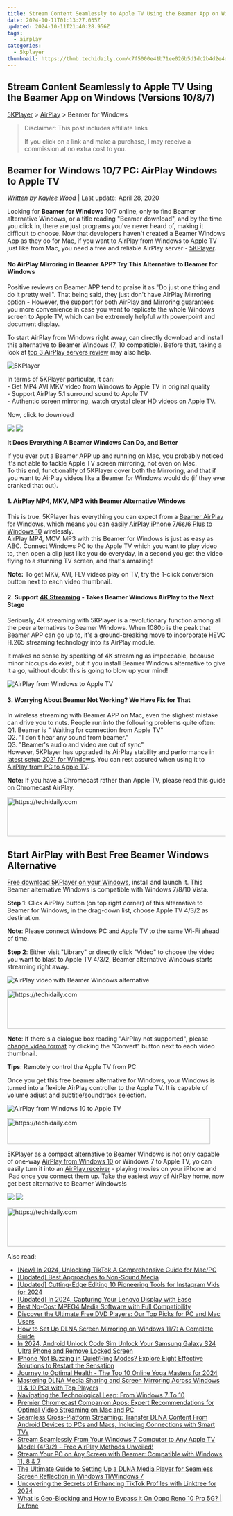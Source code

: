 ```yaml
---
title: Stream Content Seamlessly to Apple TV Using the Beamer App on Windows (Versions 10/8/7)
date: 2024-10-11T01:13:27.035Z
updated: 2024-10-11T21:40:28.956Z
tags:
  - airplay
categories:
  - 5kplayer
thumbnail: https://thmb.techidaily.com/c7f5000e41b71ee026b5d1dc2b4d2e4d8155a2a1a3717610151f0f8cc3caeaae.jpg
---
```


## Stream Content Seamlessly to Apple TV Using the Beamer App on Windows (Versions 10/8/7)

[5KPlayer](https://tools.techidaily.com/5kplayer/products/) \> [AirPlay](https://tools.techidaily.com/5kplayer/airplay/) \> Beamer for Windows

>  Disclaimer: This post includes affiliate links
>
>  If you click on a link and make a purchase, I may receive a commission at no extra cost to you.
>

## Beamer for Windows 10/7 PC: AirPlay Windows to Apple TV

 _Written by [Kaylee Wood](https://www.quora.com/profile/Amanda-Hu-21)_ | Last update: April 28, 2020

Looking for **Beamer for Windows** 10/7 online, only to find Beamer alternative Windows, or a title reading "Beamer download", and by the time you click in, there are just programs you've never heard of, making it difficult to choose. Now that developers haven't created a Beamer Windows App as they do for Mac, if you want to AirPlay from Windows to Apple TV just like from Mac, you need a free and reliable AirPlay server - [5KPlayer](https://tools.techidaily.com/5kplayer/products/). 

#### **No AirPlay Mirroring in Beamer APP? Try This Alternative to Beamer for Windows**

Positive reviews on Beamer APP tend to praise it as "Do just one thing and do it pretty well". That being said, they just don't have AirPlay Mirroring option - However, the support for both AirPlay and Mirroring guarantees you more convenience in case you want to replicate the whole Windows screen to Apple TV, which can be extremely helpful with powerpoint and document display. 

To start AirPlay from Windows right away, can directly download and install this alternative to Beamer Windows (7, 10 compatible). Before that, taking a look at [top 3 AirPlay servers review](https://tools.techidaily.com/5kplayer/airplay/) may also help.

![5KPlayer](https://www.5kplayer.com/airplay/../youtube-download/img/5kplayer-icon-1202.png) 

In terms of 5KPlayer particular, it can:  
\- Get MP4 AVI MKV video from Windows to Apple TV in original quality  
\- Support AirPlay 5.1 surround sound to Apple TV  
\- Authentic screen mirroring, watch crystal clear HD videos on Apple TV.

Now, click to download

[![](https://www.5kplayer.com/airplay/../button/freedownwhitewin.png)](https://tools.techidaily.com/5kplayer/products/) [![](https://www.5kplayer.com/airplay/../button/freedownbackmac.png)](https://tools.techidaily.com/5kplayer/products/) 

**It Does Everything A Beamer Windows Can Do, and Better**

If you ever put a Beamer APP up and running on Mac, you probably noticed it's not able to tackle Apple TV screen mirroring, not even on Mac.  
To this end, functionality of 5KPlayer cover both the Mirroring, and that if you want to AirPlay videos like a Beamer for Windows would do (if they ever cranked that out).

#### **1\. AirPlay MP4, MKV, MP3 with Beamer Alternative Windows**

This is true. 5KPlayer has everything you can expect from a [Beamer AirPlay](https://tools.techidaily.com/5kplayer/airplay/) for Windows, which means you can easily [AirPlay iPhone 7/6s/6 Plus to Windows 10](https://tools.techidaily.com/5kplayer/airplay/) wirelessly.  
 AirPlay MP4, MOV, MP3 with this Beamer for Windows is just as easy as ABC. Connect Windows PC to the Apple TV which you want to play video to, then open a clip just like you do everyday, in a second you get the video flying to a stunning TV screen, and that's amazing!

**Note:** To get MKV, AVI, FLV videos play on TV, try the 1-click conversion button next to each video thumbnail.

#### **2\. Support [4K Streaming](https://tools.techidaily.com/5kplayer/airplay/) \- Takes Beamer Windows AirPlay to the Next Stage**

Seriously, 4K streaming with 5KPlayer is a revolutionary function among all the peer alternatives to Beamer Windows. When 1080p is the peak that Beamer APP can go up to, it's a ground-breaking move to incorporate HEVC H.265 streaming technology into its AirPlay module.

 It makes no sense by speaking of 4K streaming as impeccable, because minor hiccups do exist, but if you install Beamer Windows alternative to give it a go, without doubt this is going to blow up your mind!

![AirPlay from Windows to Apple TV](https://www.5kplayer.com/airplay/img/5kp-mac-windows-apple-tv.png) 

#### **3\. Worrying About Beamer Not Working? We Have Fix for That**

In wireless streaming with Beamer APP on Mac, even the slighest mistake can drive you to nuts. People run into the following problems quite often:  
Q1\. Beamer is " Waiting for connection from Apple TV"  
Q2\. "I don't hear any sound from beamer."  
Q3\. "Beamer's audio and video are out of sync"  
However, 5KPlayer has upgraded its AirPlay stability and performance in [latest setup 2021 for Windows](https://tools.techidaily.com/5kplayer/video-music-player/). You can rest assured when using it to [AirPlay from PC to Apple TV](https://tools.techidaily.com/5kplayer/airplay/). 

**Note:** If you have a Chromecast rather than Apple TV, please read this guide on Chromecast AirPlay.

<!-- affiliate ads begin -->
<a href="https://ephamedtechinc.pxf.io/c/5597632/2137215/26400" target="_top" id="2137215">
  <img src="//a.impactradius-go.com/display-ad/26400-2137215" border="0" alt="https://techidaily.com" width="728" height="90"/>
</a>
<img height="0" width="0" src="https://ephamedtechinc.pxf.io/i/5597632/2137215/26400" style="position:absolute;visibility:hidden;" border="0" />
<!-- affiliate ads end -->

## Start AirPlay with Best Free Beamer Windows Alternative

[Free download 5KPlayer on your Windows](https://tools.techidaily.com/5kplayer/products/), install and launch it. This Beamer alternative Windows is compatible with Windows 7/8/10 Vista.

**Step 1**: Click AirPlay button (on top right corner) of this alternative to Beamer for Windows, in the drag-down list, choose Apple TV 4/3/2 as destination.

**Note**: Please connect Windows PC and Apple TV to the same Wi-Fi ahead of time.

**Step 2**: Either visit "Library" or directly click "Video" to choose the video you want to blast to Apple TV 4/3/2, Beamer alternative Windows starts streaming right away.

![AirPlay video with Beamer Windows alternative](https://www.5kplayer.com/airplay/img/5k-airplay-xsy-airplay-with-win10-15021501.jpg) 

<!-- affiliate ads begin -->
<a href="https://imp.i357552.net/c/5597632/994842/11832" target="_top" id="994842">
  <img src="//a.impactradius-go.com/display-ad/11832-994842" border="0" alt="https://techidaily.com" width="728" height="90"/>
</a>
<img height="0" width="0" src="https://imp.i357552.net/i/5597632/994842/11832" style="position:absolute;visibility:hidden;" border="0" />
<!-- affiliate ads end -->

**Note**: If there's a dialogue box reading "AirPlay not supported", please [change video format](https://tools.techidaily.com/5kplayer/youtube-download/) by clicking the "Convert" button next to each video thumbnail.

**Tips**: Remotely control the Apple TV from PC

Once you get this free beamer alternative for Windows, your Windows is turned into a flexible AirPlay controller to the Apple TV. It is capable of volume adjust and subtitle/soundtrack selection. 

![AirPlay from Windows 10 to Apple TV](https://www.5kplayer.com/airplay/img/5k-airplay-airplay-with-win10-xsy-15021502.jpg) 

<!-- affiliate ads begin -->
<a href="https://aligracehair.sjv.io/c/5597632/2135360/19272" target="_top" id="2135360">
  <img src="//a.impactradius-go.com/display-ad/19272-2135360" border="0" alt="https://techidaily.com" width="468" height="60"/>
</a>
<img height="0" width="0" src="https://aligracehair.sjv.io/i/5597632/2135360/19272" style="position:absolute;visibility:hidden;" border="0" />
<!-- affiliate ads end -->

5KPlayer as a compact alternative to Beamer Windows is not only capable of one-way [AirPlay from Windows 10](https://tools.techidaily.com/5kplayer/airplay/) or Windows 7 to Apple TV, yo can easily turn it into an [AirPlay receiver](https://tools.techidaily.com/5kplayer/airplay/) \- playing movies on your iPhone and iPad once you connect them up. Take the easiest way of AirPlay home, now get best alternative to Beamer Windows!s

[![](https://www.5kplayer.com/airplay/../button/freedownwhitewin.png)](https://tools.techidaily.com/5kplayer/products/) [![](https://www.5kplayer.com/airplay/../button/freedownbackmac.png)](https://tools.techidaily.com/5kplayer/products/)

<!-- affiliate ads begin -->
<a href="https://unicoeye.pxf.io/c/5597632/2134228/18498" target="_top" id="2134228">
  <img src="//a.impactradius-go.com/display-ad/18498-2134228" border="0" alt="https://techidaily.com" width="728" height="90"/>
</a>
<img height="0" width="0" src="https://unicoeye.pxf.io/i/5597632/2134228/18498" style="position:absolute;visibility:hidden;" border="0" />
<!-- affiliate ads end -->

<ins class="adsbygoogle"
     style="display:block"
     data-ad-format="autorelaxed"
     data-ad-client="ca-pub-7571918770474297"
     data-ad-slot="1223367746"></ins>

<ins class="adsbygoogle"
     style="display:block"
     data-ad-client="ca-pub-7571918770474297"
     data-ad-slot="8358498916"
     data-ad-format="auto"
     data-full-width-responsive="true"></ins>

<span class="atpl-alsoreadstyle">Also read:</span>
<div><ul>
<li><a href="https://tiktok-videos.techidaily.com/new-in-2024-unlocking-tiktok-a-comprehensive-guide-for-macpc/"><u>[New] In 2024, Unlocking TikTok A Comprehensive Guide for Mac/PC</u></a></li>
<li><a href="https://digital-screen-recording.techidaily.com/updated-best-approaches-to-non-sound-media/"><u>[Updated] Best Approaches to Non-Sound Media</u></a></li>
<li><a href="https://instagram-video-files.techidaily.com/updated-cutting-edge-editing-10-pioneering-tools-for-instagram-vids-for-2024/"><u>[Updated] Cutting-Edge Editing 10 Pioneering Tools for Instagram Vids for 2024</u></a></li>
<li><a href="https://screen-activity-recording.techidaily.com/updated-in-2024-capturing-your-lenovo-display-with-ease/"><u>[Updated] In 2024, Capturing Your Lenovo Display with Ease</u></a></li>
<li><a href="https://media-tips.techidaily.com/best-no-cost-mpeg4-media-software-with-full-compatibility/"><u>Best No-Cost MPEG4 Media Software with Full Compatibility</u></a></li>
<li><a href="https://media-tips.techidaily.com/discover-the-ultimate-free-dvd-players-our-top-picks-for-pc-and-mac-users/"><u>Discover the Ultimate Free DVD Players: Our Top Picks for PC and Mac Users</u></a></li>
<li><a href="https://media-tips.techidaily.com/how-to-set-up-dlna-screen-mirroring-on-windows-117-a-complete-guide/"><u>How to Set Up DLNA Screen Mirroring on Windows 11/7: A Complete Guide</u></a></li>
<li><a href="https://sim-unlock.techidaily.com/in-2024-android-unlock-code-sim-unlock-your-samsung-galaxy-s24-ultra-phone-and-remove-locked-screen-by-drfone-android/"><u>In 2024, Android Unlock Code Sim Unlock Your Samsung Galaxy S24 Ultra Phone and Remove Locked Screen</u></a></li>
<li><a href="https://fox-that.techidaily.com/iphone-not-buzzing-in-quietring-modes-explore-eight-effective-solutions-to-restart-the-sensation/"><u>IPhone Not Buzzing in Quiet/Ring Modes? Explore Eight Effective Solutions to Restart the Sensation</u></a></li>
<li><a href="https://youtube-lab.techidaily.com/ey-to-optimal-health-the-top-10-online-yoga-masters-for-2024/"><u>Journey to Optimal Health - The Top 10 Online Yoga Masters for 2024</u></a></li>
<li><a href="https://media-tips.techidaily.com/mastering-dlna-media-sharing-and-screen-mirroring-across-windows-11-and-10-pcs-with-top-players/"><u>Mastering DLNA Media Sharing and Screen Mirroring Across Windows 11 & 10 PCs with Top Players</u></a></li>
<li><a href="https://video-creation-software.techidaily.com/navigating-the-technological-leap-from-windows-7-to-10/"><u>Navigating the Technological Leap: From Windows 7 To 10</u></a></li>
<li><a href="https://media-tips.techidaily.com/premier-chromecast-companion-apps-expert-recommendations-for-optimal-video-streaming-on-mac-and-pc/"><u>Premier Chromecast Companion Apps: Expert Recommendations for Optimal Video Streaming on Mac and PC</u></a></li>
<li><a href="https://media-tips.techidaily.com/seamless-cross-platform-streaming-transfer-dlna-content-from-android-devices-to-pcs-and-macs-including-connections-with-smart-tvs/"><u>Seamless Cross-Platform Streaming: Transfer DLNA Content From Android Devices to PCs and Macs, Including Connections with Smart TVs</u></a></li>
<li><a href="https://media-tips.techidaily.com/stream-seamlessly-from-your-windows-7-computer-to-any-apple-tv-model-432-free-airplay-methods-unveiled/"><u>Stream Seamlessly From Your Windows 7 Computer to Any Apple TV Model (4/3/2) - Free AirPlay Methods Unveiled!</u></a></li>
<li><a href="https://media-tips.techidaily.com/stream-your-pc-on-any-screen-with-beamer-compatible-with-windows-11-8-and-7/"><u>Stream Your PC on Any Screen with Beamer: Compatible with Windows 11, 8 & 7</u></a></li>
<li><a href="https://media-tips.techidaily.com/the-ultimate-guide-to-setting-up-a-dlna-media-player-for-seamless-screen-reflection-in-windows-11windows-7/"><u>The Ultimate Guide to Setting Up a DLNA Media Player for Seamless Screen Reflection in Windows 11/Windows 7</u></a></li>
<li><a href="https://some-skills.techidaily.com/uncovering-the-secrets-of-enhancing-tiktok-profiles-with-linktree-for-2024/"><u>Uncovering the Secrets of Enhancing TikTok Profiles with Linktree for 2024</u></a></li>
<li><a href="https://fake-location.techidaily.com/what-is-geo-blocking-and-how-to-bypass-it-on-oppo-reno-10-pro-5g-drfone-by-drfone-virtual-android/"><u>What is Geo-Blocking and How to Bypass it On Oppo Reno 10 Pro 5G? | Dr.fone</u></a></li>
</ul></div>

